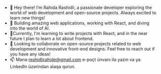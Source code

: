 - 👋 Hey there! I’m Rahida Rashidli, a passionate developer exploring the world of web development and open-source projects. Always excited to learn new things!
- 👀 Building amazing web applications, working with React, and diving into the world of AI.
- 🌱Currently, I'm learning to write projects with React, and in the near future I plan to learn a lot about frontend.
- 💞️ Looking to collaborate on open-source projects related to web development and innovative front-end designs. Feel free to reach out if you have any ideas!
- 📫 Mənə reshidlirahide@gmail.com e-poçt ünvanı ilə yazın və ya LinkedIn üzərindən əlaqə qurun.




